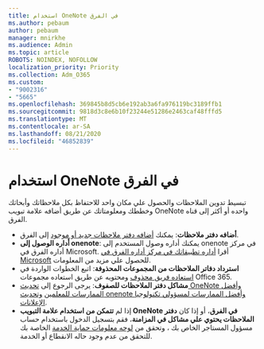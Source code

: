 ```yaml
---
title: استخدام OneNote في الفرق
ms.author: pebaum
author: pebaum
manager: mnirkhe
ms.audience: Admin
ms.topic: article
ROBOTS: NOINDEX, NOFOLLOW
localization_priority: Priority
ms.collection: Adm_O365
ms.custom:
- "9002316"
- "5665"
ms.openlocfilehash: 369845b8d5cb6e192ab3a6fa976119bc3189ffb1
ms.sourcegitcommit: 9818d3c8e6b10f23244e51286e2463caf48fffd5
ms.translationtype: MT
ms.contentlocale: ar-SA
ms.lasthandoff: 08/21/2020
ms.locfileid: "46852839"
---
```

# <a name="using-onenote-in-teams"></a>استخدام OneNote في الفرق

تبسيط تدوين الملاحظات والحصول علي مكان واحد للاحتفاظ بكل ملاحظاتك وأبحاثك وخططك ومعلومتاتك عن طريق أضافه علامة تبويب OneNote واحده أو أكثر إلى قناه الفرق.

- **أضافه دفتر ملاحظات**: يمكنك [أضافه دفتر ملاحظات جديد أو موجود](https://support.microsoft.com/office/add-a-onenote-notebook-to-teams-0ec78cc3-ba3b-4279-a88e-aa40af9865c2) إلى الفرق.
- **أداره الوصول إلى onenote**: يمكنك أداره وصول المستخدم إلى onenote في مركز أداره الفرق في Microsoft. أقرا [أداره تطبيقاتك في مركز أداره الفرق في Microsoft](https://docs.microsoft.com/MicrosoftTeams/manage-apps) للحصول علي مزيد من المعلومات.
- **استرداد دفاتر الملاحظات من المجموعات المحذوفة**: اتبع الخطوات الواردة في [استعاده فريق محذوف](https://docs.microsoft.com/microsoftteams/archive-or-delete-a-team#restore-a-deleted-team) ومحتويه عن طريق استعاده مجموعات Office 365.
- **مشاكل دفتر الملاحظات للصفوف**: يرجى الرجوع إلى [تحديث OneNote وأفضل الممارسات للمعلمين](https://support.office.com/article/onenote-update-and-best-practices-for-educators-and-students-dde775f0-8b06-4263-8b54-1e9ddc3dd146) [وتحديث onenote وأفضل الممارسات لمسؤولي تكنولوجيا الإعلانات](https://support.office.com/article/onenote-update-and-best-practices-for-it-admins-in-education-9d78f2b2-5e25-4288-b597-b4ba463c7b46).
- إذا لم **تتمكن من استخدام علامة التبويب OneNote في الفرق**، أو إذا كان **دفتر الملاحظات يحتوي علي مشاكل في المزامنة**، فقم بتسجيل الدخول باستخدام حساب مسؤول المستاجر الخاص بك ، وتحقق من [لوحه معلومات حماية الخدمة](https://docs.microsoft.com/office365/enterprise/view-service-health) الخاصة بك للتحقق من عدم وجود حاله الانقطاع أو الخدمة.
